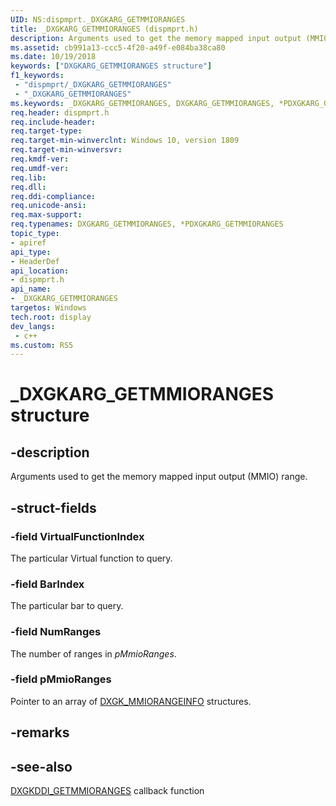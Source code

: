 ```yaml
---
UID: NS:dispmprt._DXGKARG_GETMMIORANGES
title: _DXGKARG_GETMMIORANGES (dispmprt.h)
description: Arguments used to get the memory mapped input output (MMIO) range.
ms.assetid: cb991a13-ccc5-4f20-a49f-e084ba38ca80
ms.date: 10/19/2018
keywords: ["DXGKARG_GETMMIORANGES structure"]
f1_keywords:
 - "dispmprt/_DXGKARG_GETMMIORANGES"
 - "_DXGKARG_GETMMIORANGES"
ms.keywords: _DXGKARG_GETMMIORANGES, DXGKARG_GETMMIORANGES, *PDXGKARG_GETMMIORANGES, 
req.header: dispmprt.h
req.include-header:
req.target-type:
req.target-min-winverclnt: Windows 10, version 1809
req.target-min-winversvr:
req.kmdf-ver:
req.umdf-ver:
req.lib:
req.dll:
req.ddi-compliance:
req.unicode-ansi:
req.max-support:
req.typenames: DXGKARG_GETMMIORANGES, *PDXGKARG_GETMMIORANGES
topic_type: 
- apiref
api_type: 
- HeaderDef
api_location: 
- dispmprt.h
api_name: 
- _DXGKARG_GETMMIORANGES
targetos: Windows
tech.root: display
dev_langs:
 - c++
ms.custom: RS5
---
```


# _DXGKARG_GETMMIORANGES structure

## -description

Arguments used to get the memory mapped input output (MMIO) range.

## -struct-fields

### -field VirtualFunctionIndex

The particular Virtual function to query.

### -field BarIndex

The particular bar to query.

### -field NumRanges

The number of ranges in *pMmioRanges*.

### -field pMmioRanges
 
Pointer to an array of [DXGK_MMIORANGEINFO](ns-dispmprt-_dxgk_mmiorangeinfo.md) structures.

## -remarks

## -see-also

[DXGKDDI_GETMMIORANGES](nc-dispmprt-dxgkddi_getmmioranges.md) callback function
